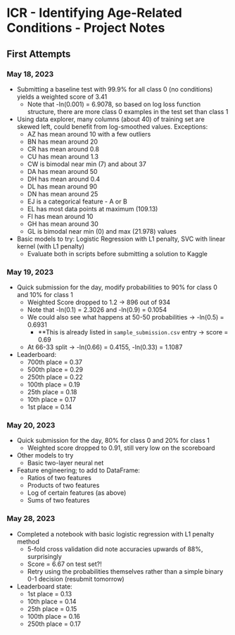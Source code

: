 # ICR - Identifying Age-Related Conditions - Project Notes

## First Attempts

### May 18, 2023

- Submitting a baseline test with 99.9% for all class 0 (no conditions) yields a weighted score of 3.41
  - Note that -ln(0.001) = 6.9078, so based on log loss function structure, there are more class 0 examples in the test set than class 1
- Using data explorer, many columns (about 40) of training set are skewed left, could benefit from log-smoothed values. Exceptions:
  - AZ has mean around 10 with a few outliers
  - BN has mean around 20
  - CR has mean around 0.8
  - CU has mean around 1.3
  - CW is bimodal near min (7) and about 37
  - DA has mean around 50
  - DH has mean around 0.4
  - DL has mean around 90
  - DN has mean around 25
  - EJ is a categorical feature - A or B
  - EL has most data points at maximum (109.13)
  - FI has mean around 10
  - GH has mean around 30
  - GL is bimodal near min (0) and max (21.978) values
- Basic models to try: Logistic Regression with L1 penalty, SVC with linear kernel (with L1 penalty)
  - Evaluate both in scripts before submitting a solution to Kaggle
  
### May 19, 2023
- Quick submission for the day, modify probabilities to 90% for class 0 and 10% for class 1
  - Weighted Score dropped to 1.2 -> 896 out of 934
  - Note that -ln(0.1) = 2.3026 and -ln(0.9) = 0.1054
  - We could also see what happens at 50-50 probabilities -> -ln(0.5) = 0.6931
    - **This is already listed in `sample_submission.csv` entry -> score = 0.69
  - At 66-33 split -> -ln(0.66) = 0.4155, -ln(0.33) = 1.1087
 - Leaderboard: 
   - 700th place = 0.37
   - 500th place = 0.29
   - 250th place = 0.22
   - 100th place = 0.19
   - 25th place = 0.18
   - 10th place = 0.17
   - 1st place = 0.14

### May 20, 2023
- Quick submission for the day, 80% for class 0 and 20% for class 1
  - Weighted score dropped to 0.91, still very low on the scoreboard
- Other models to try
  - Basic two-layer neural net
- Feature engineering; to add to DataFrame:
  - Ratios of two features
  - Products of two features
  - Log of certain features (as above)
  - Sums of two features

### May 28, 2023
- Completed a notebook with basic logistic regression with L1 penalty method
  - 5-fold cross validation did note accuracies upwards of 88%, surprisingly
  - Score = 6.67 on test set?!
  - Retry using the probabilities themselves rather than a simple binary 0-1 decision (resubmit tomorrow)
- Leaderboard state:
  - 1st place = 0.13
  - 10th place = 0.14
  - 25th place = 0.15
  - 100th place = 0.16
  - 250th place = 0.17